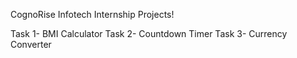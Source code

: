 CognoRise Infotech Internship Projects!

Task 1- BMI Calculator
Task 2- Countdown Timer
Task 3- Currency Converter
